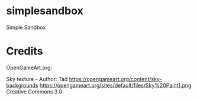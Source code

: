 # simplesandbox
Simple Sandbox

# Credits

OpenGameArt.org:

Sky texture - Author: Tad
https://opengameart.org/content/sky-backgrounds
https://opengameart.org/sites/default/files/Sky%20Paint1.png
Creative Commons 3.0
